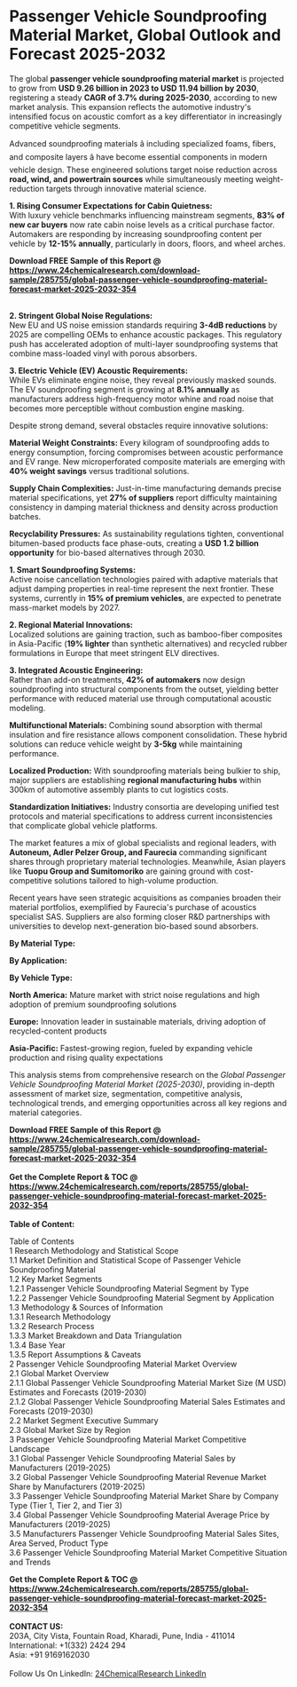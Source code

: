 <h1>Passenger Vehicle Soundproofing Material Market, Global Outlook and Forecast 2025-2032</h1><p>The global <strong>passenger vehicle soundproofing material market</strong> is projected to grow from <strong>USD 9.26 billion in 2023 to USD 11.94 billion by 2030</strong>, registering a steady <strong>CAGR of 3.7% during 2025-2030</strong>, according to new market analysis. This expansion reflects the automotive industry's intensified focus on acoustic comfort as a key differentiator in increasingly competitive vehicle segments.</p><p>Advanced soundproofing materials â including specialized foams, fibers, and composite layers â have become essential components in modern vehicle design. These engineered solutions target noise reduction across <strong>road, wind, and powertrain sources</strong> while simultaneously meeting weight-reduction targets through innovative material science.</p><p><strong>1. Rising Consumer Expectations for Cabin Quietness:</strong><br>
With luxury vehicle benchmarks influencing mainstream segments, <strong>83% of new car buyers</strong> now rate cabin noise levels as a critical purchase factor. Automakers are responding by increasing soundproofing content per vehicle by <strong>12-15% annually</strong>, particularly in doors, floors, and wheel arches.</p><div><b>Download FREE Sample of this Report @ 
            <a href="https://www.24chemicalresearch.com/download-sample/285755/global-passenger-vehicle-soundproofing-material-forecast-market-2025-2032-354">
            https://www.24chemicalresearch.com/download-sample/285755/global-passenger-vehicle-soundproofing-material-forecast-market-2025-2032-354</a></b></div><br><p><strong>2. Stringent Global Noise Regulations:</strong><br>
New EU and US noise emission standards requiring <strong>3-4dB reductions</strong> by 2025 are compelling OEMs to enhance acoustic packages. This regulatory push has accelerated adoption of multi-layer soundproofing systems that combine mass-loaded vinyl with porous absorbers.</p><p><strong>3. Electric Vehicle (EV) Acoustic Requirements:</strong><br>
While EVs eliminate engine noise, they reveal previously masked sounds. The EV soundproofing segment is growing at <strong>8.1% annually</strong> as manufacturers address high-frequency motor whine and road noise that becomes more perceptible without combustion engine masking.</p><p>Despite strong demand, several obstacles require innovative solutions:</p><p><strong>Material Weight Constraints:</strong> Every kilogram of soundproofing adds to energy consumption, forcing compromises between acoustic performance and EV range. New microperforated composite materials are emerging with <strong>40% weight savings</strong> versus traditional solutions.</p><p><strong>Supply Chain Complexities:</strong> Just-in-time manufacturing demands precise material specifications, yet <strong>27% of suppliers</strong> report difficulty maintaining consistency in damping material thickness and density across production batches.</p><p><strong>Recyclability Pressures:</strong> As sustainability regulations tighten, conventional bitumen-based products face phase-outs, creating a <strong>USD 1.2 billion opportunity</strong> for bio-based alternatives through 2030.</p><p><strong>1. Smart Soundproofing Systems:</strong><br>
Active noise cancellation technologies paired with adaptive materials that adjust damping properties in real-time represent the next frontier. These systems, currently in <strong>15% of premium vehicles</strong>, are expected to penetrate mass-market models by 2027.</p><p><strong>2. Regional Material Innovations:</strong><br>
Localized solutions are gaining traction, such as bamboo-fiber composites in Asia-Pacific (<strong>19% lighter</strong> than synthetic alternatives) and recycled rubber formulations in Europe that meet stringent ELV directives.</p><p><strong>3. Integrated Acoustic Engineering:</strong><br>
Rather than add-on treatments, <strong>42% of automakers</strong> now design soundproofing into structural components from the outset, yielding better performance with reduced material use through computational acoustic modeling.</p><p><strong>Multifunctional Materials:</strong> Combining sound absorption with thermal insulation and fire resistance allows component consolidation. These hybrid solutions can reduce vehicle weight by <strong>3-5kg</strong> while maintaining performance.</p><p><strong>Localized Production:</strong> With soundproofing materials being bulkier to ship, major suppliers are establishing <strong>regional manufacturing hubs</strong> within 300km of automotive assembly plants to cut logistics costs.</p><p><strong>Standardization Initiatives:</strong> Industry consortia are developing unified test protocols and material specifications to address current inconsistencies that complicate global vehicle platforms.</p><p>The market features a mix of global specialists and regional leaders, with <strong>Autoneum, Adler Pelzer Group, and Faurecia</strong> commanding significant shares through proprietary material technologies. Meanwhile, Asian players like <strong>Tuopu Group and Sumitomoriko</strong> are gaining ground with cost-competitive solutions tailored to high-volume production.</p><p>Recent years have seen strategic acquisitions as companies broaden their material portfolios, exemplified by Faurecia's purchase of acoustics specialist SAS. Suppliers are also forming closer R&amp;D partnerships with universities to develop next-generation bio-based sound absorbers.</p><p><strong>By Material Type:</strong></p><p><strong>By Application:</strong></p><p><strong>By Vehicle Type:</strong></p><p><strong>North America:</strong> Mature market with strict noise regulations and high adoption of premium soundproofing solutions</p><p><strong>Europe:</strong> Innovation leader in sustainable materials, driving adoption of recycled-content products</p><p><strong>Asia-Pacific:</strong> Fastest-growing region, fueled by expanding vehicle production and rising quality expectations</p><p>This analysis stems from comprehensive research on the <em>Global Passenger Vehicle Soundproofing Material Market (2025-2030)</em>, providing in-depth assessment of market size, segmentation, competitive analysis, technological trends, and emerging opportunities across all key regions and material categories.</p><div><b>Download FREE Sample of this Report @ 
            <a href="https://www.24chemicalresearch.com/download-sample/285755/global-passenger-vehicle-soundproofing-material-forecast-market-2025-2032-354">
            https://www.24chemicalresearch.com/download-sample/285755/global-passenger-vehicle-soundproofing-material-forecast-market-2025-2032-354</a></b></div><br><div><b>Get the Complete Report & TOC @ 
            <a href="https://www.24chemicalresearch.com/reports/285755/global-passenger-vehicle-soundproofing-material-forecast-market-2025-2032-354">
            https://www.24chemicalresearch.com/reports/285755/global-passenger-vehicle-soundproofing-material-forecast-market-2025-2032-354</a></b></div><br>
            <b>Table of Content:</b><p>Table of Contents<br />
1 Research Methodology and Statistical Scope<br />
1.1 Market Definition and Statistical Scope of Passenger Vehicle Soundproofing Material<br />
1.2 Key Market Segments<br />
1.2.1 Passenger Vehicle Soundproofing Material Segment by Type<br />
1.2.2 Passenger Vehicle Soundproofing Material Segment by Application<br />
1.3 Methodology & Sources of Information<br />
1.3.1 Research Methodology<br />
1.3.2 Research Process<br />
1.3.3 Market Breakdown and Data Triangulation<br />
1.3.4 Base Year<br />
1.3.5 Report Assumptions & Caveats<br />
2 Passenger Vehicle Soundproofing Material Market Overview<br />
2.1 Global Market Overview<br />
2.1.1 Global Passenger Vehicle Soundproofing Material Market Size (M USD) Estimates and Forecasts (2019-2030)<br />
2.1.2 Global Passenger Vehicle Soundproofing Material Sales Estimates and Forecasts (2019-2030)<br />
2.2 Market Segment Executive Summary<br />
2.3 Global Market Size by Region<br />
3 Passenger Vehicle Soundproofing Material Market Competitive Landscape<br />
3.1 Global Passenger Vehicle Soundproofing Material Sales by Manufacturers (2019-2025)<br />
3.2 Global Passenger Vehicle Soundproofing Material Revenue Market Share by Manufacturers (2019-2025)<br />
3.3 Passenger Vehicle Soundproofing Material Market Share by Company Type (Tier 1, Tier 2, and Tier 3)<br />
3.4 Global Passenger Vehicle Soundproofing Material Average Price by Manufacturers (2019-2025)<br />
3.5 Manufacturers Passenger Vehicle Soundproofing Material Sales Sites, Area Served, Product Type<br />
3.6 Passenger Vehicle Soundproofing Material Market Competitive Situation and Trends<br />
</p><div><b>Get the Complete Report & TOC @ 
            <a href="https://www.24chemicalresearch.com/reports/285755/global-passenger-vehicle-soundproofing-material-forecast-market-2025-2032-354">
            https://www.24chemicalresearch.com/reports/285755/global-passenger-vehicle-soundproofing-material-forecast-market-2025-2032-354</a></b></div><br><b>CONTACT US:</b><br>
            203A, City Vista, Fountain Road, Kharadi, Pune, India - 411014<br>
            International: +1(332) 2424 294<br>
            Asia: +91 9169162030 <br><br>
            Follow Us On LinkedIn: <a href="https://www.linkedin.com/company/24chemicalresearch/">24ChemicalResearch LinkedIn</a>